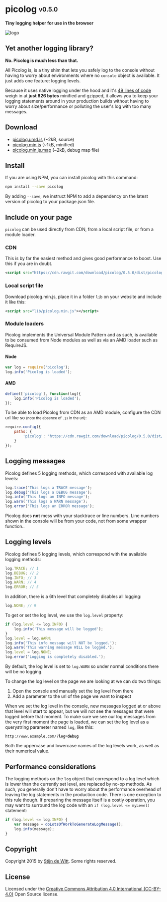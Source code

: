 # picolog <sub><sup>v0.5.0</sup></sub>
**Tiny logging helper for use in the browser**

![logo](https://cdn.rawgit.com/download/picolog/0.5.0/picolog.png)

## Yet another logging library?
**No. Picolog is much less than that.**

All Picolog is, is a tiny shim that lets you safely log to the console
without having to worry about environments where no `console` object is
available. It just adds one feature: logging levels. 

Because it uses native logging under the hood and it's [49 lines of code](https://cdn.rawgit.com/download/picolog/0.5.0/dist/picolog.umd.js) 
weigh in at **just 826 bytes** minified and gzipped, it allows you to keep your logging statements 
around in your production builds without having to worry about size/performance or polluting the 
user's log with too many messages.

## Download
* [picolog.umd.js](https://cdn.rawgit.com/download/picolog/0.5.0/dist/picolog.umd.js) (~2kB, source)
* [picolog.min.js](https://cdn.rawgit.com/download/picolog/0.5.0/dist/picolog.min.js) (~1kB, minified)
* [picolog.min.js.map](https://cdn.rawgit.com/download/picolog/0.5.0/dist/picolog.min.js.map) (~2kB, debug map file)

## Install
If you are using NPM, you can install picolog with this command:
```sh
npm install --save picolog
```
By adding `--save`, we instruct NPM to add a dependency on the latest version of picolog to your package.json file.

## Include on your page
`picolog` can be used directly from CDN, from a local script file, or from a module loader.

### CDN
This is by far the easiest method and gives good performance to boost. Use this if you are in doubt.
```xml
<script src="https://cdn.rawgit.com/download/picolog/0.5.0/dist/picolog.min.js"></script>
```

### Local script file
Download picolog.min.js, place it in a folder `lib` on your website and include it like this:
```xml
<script src="lib/picolog.min.js"></script>
```

### Module loaders
Picolog implements the Universal Module Pattern and as such, is available to be consumed
from Node modules as well as via an AMD loader such as RequireJS. 

#### Node 
```js
var log = require('picolog');
log.info('Picolog is loaded');
```

#### AMD
```js
define(['picolog'], function(log){
	log.info('Picolog is loaded');
});
```
To be able to load Picolog from CDN as an AMD module, configure the CDN url like so <small>(note the absence of `.js` in the url)</small>:
```js
require.config({
	paths: {
		'picolog': 'https://cdn.rawgit.com/download/picolog/0.5.0/dist/picolog.min'
	}
});
```

## Logging messages
Picolog defines 5 logging methods, which correspond with available log levels:
```js
log.trace('This logs a TRACE message');
log.debug('This logs a DEBUG message');
log.info('This logs an INFO message');
log.warn('This logs a WARN message');
log.error('This logs an ERROR message');
```
Picolog does **not** mess with your stacktrace or line numbers. Line numbers shown in the console 
will be from your code, not from some wrapper function..

## Logging levels
Picolog defines 5 logging levels, which correspond with the available logging methods:
```js
log.TRACE; // 1
log.DEBUG; // 2
log.INFO; // 3
log.WARN; // 4
log.ERROR; // 5
```
In addition, there is a 6th level that completely disables all logging:
```js
log.NONE; // 9
```
To get or set the log level, we use the `log.level` property:
```js
if (log.level <= log.INFO) {
	log.info('This message will be logged');
}
log.level = log.WARN;
log.info('This info message will NOT be logged.');
log.warn('This warning message WILL be logged.');
log.level = log.NONE;
log.error('Logging is completely disabled.');
```
By default, the log level is set to `log.WARN` so under normal conditions there will be no logging.

To change the log level on the page we are looking at we can do
two things:
 1. Open the console and manually set the log level from there
 2. Add a parameter to the url of the page we want to inspect

When we set the log level in the console, new messages logged
at or above that level will start to appear, but we will not see
the messages that were logged before that moment. To make sure
we see our log messages from the very first moment the page is
loaded, we can set the log level as a querystring parameter
named `log`, like this:

`http://www.example.com/?`**`log=debug`**

Both the uppercase and lowercase names of the log levels work,
as well as their numerical value.

## Performance considerations
The logging methods on the `log` object that correspond to a log level which is lower than the 
currently set level, are replaced by no-op methods. As such, you generally don't have to worry 
about the performance overhead of leaving the log statements in the production code. There is 
one exception to this rule though. If preparing the message itself is a costly operation, you 
may want to surround the log code with an `if (log.level <= myLevel)` statement:
```js
if (log.level <= log.INFO) {
	var message = doLotsOfWorkToGenerateLogMessage();
	log.info(message);
}
```

## Copyright
Copyright 2015 by [Stijn de Witt](http://StijnDeWitt.com). Some rights reserved.

## License
Licensed under the [Creative Commons Attribution 4.0 International (CC-BY-4.0)](https://creativecommons.org/licenses/by/4.0/) Open Source license.
